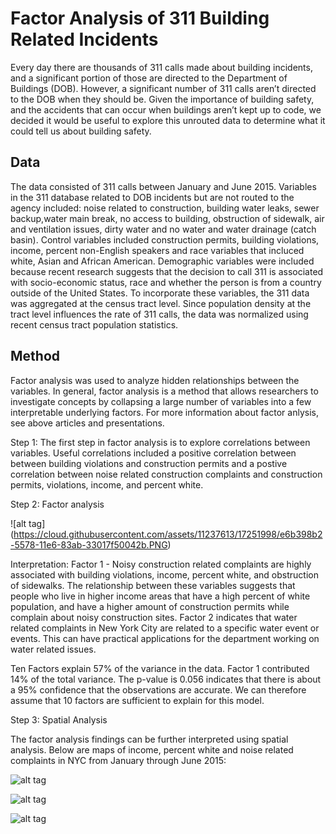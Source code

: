 # Factor Analysis of 311 Building Related Incidents

Every day there are thousands of 311 calls made about building incidents, and a significant portion of those are directed to the Department of Buildings (DOB). However, a significant number of 311 calls aren’t directed to the DOB when they should be. Given the importance of
building safety, and the accidents that can occur when buildings aren’t kept up to code, we
decided it would be useful to explore this unrouted data to determine what it could tell us about building safety. 

## Data

The data consisted of 311 calls between January and June 2015. Variables in the 311 database related to DOB incidents but are not routed to the agency included: noise related to construction, building water leaks, sewer backup,water main break, no access to building, obstruction of sidewalk, air and ventilation issues, dirty water and no water and water drainage (catch basin). Control variables included construction permits, building violations,  income, percent non-English speakers and race variables that incluced white, Asian and African American. Demographic variables were included because recent research suggests that the decision to call 311 is associated with socio-economic status, race and whether the person is from a country outside of the United States. To incorporate these variables, the 311 data was aggregated at the census tract level. Since population density at the tract level influences the rate of 311 calls, the data was normalized using recent census tract population statistics. 

## Method
Factor analysis was used to analyze hidden relationships between the variables. In general, factor analysis is a method that allows researchers to investigate concepts by collapsing a large number of variables into a few interpretable underlying factors. For more information about factor anlysis, see above articles and presentations.

Step 1:
The first step in factor analysis is to explore correlations between variables. Useful correlations included a positive correlation between between building violations and construction permits and a postive correlation between noise related construction complaints and construction permits, violations, income, and percent white. 

Step 2:
Factor analysis

![alt tag] (https://cloud.githubusercontent.com/assets/11237613/17251998/e6b398b2-5578-11e6-83ab-33017f50042b.PNG)

Interpretation: Factor 1 - Noisy construction related complaints are highly associated with building violations, income, percent white, and obstruction of sidewalks. The relationship between these variables suggests that people who live in higher income areas that have a high percent of white population, and have a higher amount of construction permits while complain about noisy construction sites. Factor 2 indicates that water related complaints in New York City are related to a specific water event or events. This can have practical applications for the department working on water related issues. 

Ten Factors explain 57% of the variance in the data. Factor 1 contributed 14% of the total variance. The p-value is 0.056  indicates that there is about a 95% confidence that the observations are accurate. We can therefore assume that 10 factors are sufficient to explain for this model. 

Step 3: Spatial Analysis

The factor analysis findings can be further interpreted using spatial analysis. Below are maps of income, percent white and noise related complaints in NYC from January through June 2015:


![alt tag](https://cloud.githubusercontent.com/assets/11237613/17252663/8747f686-557b-11e6-8e6b-87582e96b7b9.png)

![alt tag](https://cloud.githubusercontent.com/assets/11237613/17252625/6825fce4-557b-11e6-83c2-9070fe924cf0.png)

![alt tag](https://cloud.githubusercontent.com/assets/11237613/17252643/7a8b7058-557b-11e6-844f-b908af6e2e7e.png)





